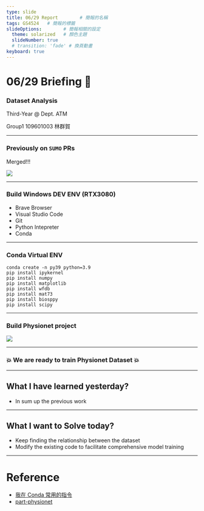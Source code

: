 ```yaml
---
type: slide
title: 06/29 Report        # 簡報的名稱
tags: GS4524   # 簡報的標籤
slideOptions:        # 簡報相關的設定
  theme: solarized   # 顏色主題
  slideNumber: true
  # transition: 'fade' # 換頁動畫
keyboard: true
---
```


# 06/29 Briefing 📝
### Dataset Analysis

Third-Year @ Dept. ATM

Group1 109601003 林群賀

---

### Previously on `SUMO` PRs

Merged!!!

![](https://hackmd.io/_uploads/rJepW6KOh.png)

---

### Build Windows DEV ENV (RTX3080)

- Brave Browser
- Visual Studio Code
- Git
- Python Intepreter
- Conda

---

### Conda Virtual ENV

```vim
conda create -n py39 python=3.9
pip install ipykernel
pip install numpy
pip install matplotlib
pip install wfdb
pip install mat73
pip install biosppy
pip install scipy
```

---

### Build Physionet project

![](https://hackmd.io/_uploads/H1hJ6LcOh.png)

---

### 💥 We are ready to train Physionet Dataset 💥


---

## What I have learned yesterday?

- In sum up the previous work

---

## What I want to Solve today?

- Keep finding the relationship between the dataset
- Modify the existing code to facilitate comprehensive model training

---

# Reference

- [我在 Conda 常用的指令](https://1chooo.github.io/2023/02/10/conda_command/)
- [part-physionet](https://www.kaggle.com/datasets/lchooo/part-physionet)